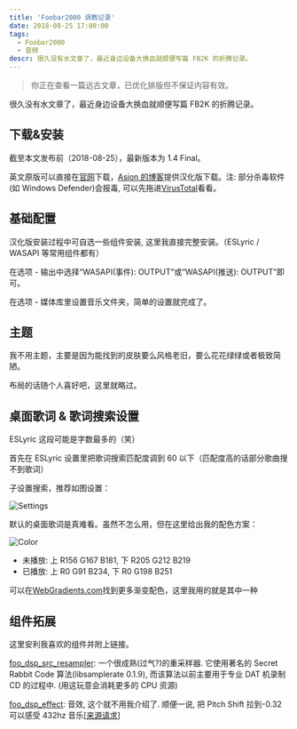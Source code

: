 ```yaml
---
title: 'Foobar2000 调教记录'
date: 2018-08-25 17:00:00
tags:
  - Foobar2000
  - 音频
descr: 很久没有水文章了，最近身边设备大换血就顺便写篇 FB2K 的折腾记录。
---
```


> 你正在查看一篇远古文章，已优化排版但不保证内容有效。

很久没有水文章了，最近身边设备大换血就顺便写篇 FB2K 的折腾记录。

## 下载&安装

截至本文发布前（2018-08-25），最新版本为 1.4 Final。

英文原版可以直接在[官网](http://www.foobar2000.org/download)下载，[Asion 的博客](http://blog.sina.com.cn/go2spa)提供汉化版下载。注: 部分杀毒软件(如 Windows Defender)会报毒, 可以先拖进[VirusTotal](https://www.virustotal.com/#/home/upload)看看。

## 基础配置

汉化版安装过程中可自选一些组件安装, 这里我直接完整安装。（ESLyric / WASAPI 等常用组件都有）

在选项 - 输出中选择“WASAPI(事件): OUTPUT”或“WASAPI(推送): OUTPUT”即可。

在选项 - 媒体库里设置音乐文件夹，简单的设置就完成了。

## 主题

我不用主题，主要是因为能找到的皮肤要么风格老旧，要么花花绿绿或者极致简陋。

布局的话随个人喜好吧，这里就略过。

## 桌面歌词 & 歌词搜索设置

ESLyric 这段可能是字数最多的（笑）

首先在 ESLyric 设置里把歌词搜索匹配度调到 60 以下（匹配度高的话部分歌曲搜不到歌词）

子设置搜索，推荐如图设置：

![Settings](/archives/fb2k-tuningrec/1.webp)

默认的桌面歌词是真难看。虽然不怎么用，但在这里给出我的配色方案：

![Color](/archives/fb2k-tuningrec/2.webp)

- 未播放: 上 R156 G167 B181, 下 R205 G212 B219
- 已播放: 上 R0 G91 B234, 下 R0 G198 B251

可以在[WebGradients.com](https://webgradients.com/)找到更多渐变配色，这里我用的就是其中一种

## 组件拓展

这里安利我喜欢的组件并附上链接。

[foo_dsp_src_resampler](http://www.foobar2000.org/components/view/foo_dsp_src_resampler): 一个很成熟(过气?)的重采样器. 它使用著名的 Secret Rabbit Code 算法(libsamplerate 0.1.9), 而该算法以前主要用于专业 DAT 机录制 CD 的过程中. (用这玩意会消耗更多的 CPU 资源)

[foo_dsp_effect](http://www.foobar2000.org/components/view/foo_dsp_effect): 音效, 这个就不用我介绍了. 顺便一说, 把 Pitch Shift 拉到-0.32 可以感受 432hz 音乐[[来源请求](https://zh.wikipedia.org/wiki/%E6%9D%A5%E6%BA%90%E8%AF%B7%E6%B1%82)]
